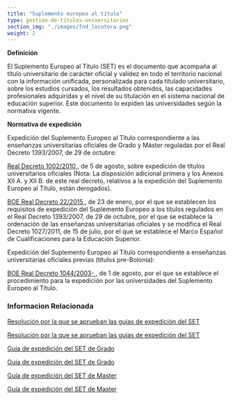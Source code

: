 ```yaml
---
title: "Suplemento europeo al título"
type: gestion-de-titulos-universitarios
section_img: "./images/fnd_locutora.png"
weight: 2
---
```

**Definición**

El Suplemento Europeo al Título (SET) es el documento que acompaña al título universitario de carácter oficial y validez en todo el territorio nacional con la información unificada, personalizada para cada titulado universitario, sobre los estudios cursados, los resultados obtenidos, las capacidades profesionales adquiridas y el nivel de su titulación en el sistema nacional de educación superior. Este documento lo expiden las universidades según la normativa vigente.  

**Normativa de expedición**

Expedición del Suplemento Europeo al Título correspondiente a las enseñanzas universitarias oficiales de Grado y Máster reguladas por el Real Decreto 1393/2007, de 29 de octubre:

<a href="http://www.boe.es/diario_boe/txt.php?id=BOE-A-2010-12621" target="_blank"> Real Decreto 1002/2010 <i class="fas fa-external-link-alt"></i></a>, de 5 de agosto, sobre expedición de títulos universitarios oficiales (Nota: La disposición adicional primera y los Anexos XII A. y XII B. de este real decreto, relativos a la expedición del Suplemento Europeo al Título, están derogados).  

<a href="http://www.boe.es/diario_boe/txt.php?id=BOE-A-2015-1158" target="_blank"> BOE Real Decreto 22/2015 <i class="fas fa-external-link-alt"></i></a>, de 23 de enero, por el que se establecen los requisitos de expedición del Suplemento Europeo a los títulos regulados en el Real Decreto 1393/2007, de 29 de octubre, por el que se establece la ordenación de las enseñanzas universitarias oficiales y se modifica el Real Decreto 1027/2011, de 15 de julio, por el que se establece el Marco Español de Cualificaciones para la Educación Superior.  

Expedición del Suplemento Europeo al Título correspondiente a enseñanzas universitarias oficiales previas (títulos pre-Bolonia):

<a href="http://www.boe.es/diario_boe/txt.php?id=BOE-A-2003-17310" target="_blank"> BOE Real Decreto 1044/2003- <i class="fas fa-external-link-alt"></i></a>, de 1 de agosto, por el que se establece el procedimiento para la expedición por las universidades del Suplemento Europeo al Título.
 <section>
        <article id="content_text" class="mt-0 mb-15">
            <div class="container container-xl">
                <div class="row">
                    <div class="col-12 box_card_title d-flex">
                        <h3 class="title_separador"><i class="fas fa-download"></i>Informacion Relacionada</h3>
                    </div>
                    <div class="col-lg-12 cards_download_cnt">
                        <div class="row">
                            <div class="download_card">
                                <a class="card" href="{{<siteurl>}}documentos/sistema_universitario/gestion_titulos/suplemento_europeo/Resolucion_guias_expedicion_set.pdf" target="_blank">
                                    <div class="card-header">
                                        <i class="fal fa-download"></i>
                                    </div>
                                    <div class="card-body">
                                        <p class="text_body">Resolución por la que se aprueban las guías de expedición del SET </p>
                                        <p class="text_file">
                                            <i class="fal fa-file-_icon"></i> 
                                            <span class="tit">Resolución por la que se aprueban las guías de expedición del SET </span> 
                                        </p>
                                    </div>
                                </a>
                            </div>
							 <div class="download_card">
                                <a class="card" href="{{<siteurl>}}documentos/PDF/sistema_universitario/gestion_titulos/suplemento_europeo/Guia_expedicion_set_grado.pdf" target="_blank">
                                    <div class="card-header">
                                        <i class="fal fa-download"></i>
                                    </div>
                                    <div class="card-body">
                                        <p class="text_body">Guía de expedición del SET de Grado</p>
                                        <p class="text_file">
                                            <i class="fal fa-file-_icon"></i> 
                                            <span class="tit">Guía de expedición del SET de Grado</span>  
                                        </p>
                                    </div>
                                </a>
                            </div>
							 <div class="download_card">
                                <a class="card" href="{{<siteurl>}}documentos/PDF/sistema_universitario/gestion_titulos/suplemento_europeo/Guia_expedicion_set_master.pdf" target="_blank">
                                    <div class="card-header">
                                        <i class="fal fa-download"></i>
                                    </div>
                                    <div class="card-body">
                                        <p class="text_body">Guía de expedición del SET de Master</p>
                                        <p class="text_file">
                                            <i class="fal fa-file-_icon"></i> 
                                            <span class="tit">Guía de expedición del SET de Master</span>  
                                        </p>
                                    </div>
                                </a>
                            </div>
                        </div>
                    </div>
                </div>
            </div>
        </article>
    </section>

